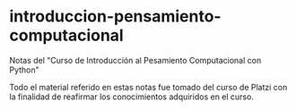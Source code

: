 # introduccion-pensamiento-computacional
Notas del "Curso de Introducción al Pesamiento Computacional con Python"

Todo el material referido en estas notas fue tomado del curso de Platzi con la finalidad de reafirmar los conocimientos adquiridos en el curso.
